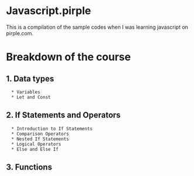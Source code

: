 ﻿# Javascript.pirple
 This is a compilation of the sample codes when I was learning javascript on pirple.com.

# Breakdown of the course
 ## 1. Data types
      * Variables
      * Let and Const
 ## 2. If Statements and Operators
      * Introduction to If Statements
      * Comparison Operators
      * Nested If Statements
      * Logical Operators
      * Else and Else If
 ## 3. Functions
